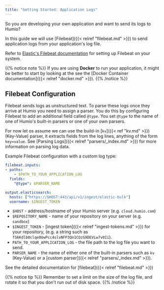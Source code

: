 ```yaml
---
title: "Getting Started: Application Logs"
---
```


So you are developing your own application and want to send its logs
to Humio?

In this guide we will use [Filebeat]({{< relref "filebeat.md" >}}) to send
application logs from your application's log file.

Refer to [Elastic's Filebeat documentation](https://www.elastic.co/guide/en/beats/filebeat/current/filebeat-installation.html) for setting up Filebeat on your system.

{{% notice note %}}
If you are using __Docker__ to run your application, it might be better to start by looking at the see the
[Docker Container documentation]({{< relref "docker.md" >}}).
{{% /notice %}}


## Filebeat Configuration

Filebeat sends logs as unstructured text. To parse these logs once they arrive at Humio you need
to assign a parser. You do this by configuring Filebeat to add an additional field called `@type`.
You set `@type` to the name of one of Humio's built-in parsers or one of your own parsers.

For now let os assume we can use the build-in [`kv`]({{< ref "kv.md" >}}) (Key-Value) parser, it extracts fields
from the log lines, anything of the form `key=value`.
See [Parsing Logs]({{< relref "parsers/_index.md" >}}) for more information on parsing log data.

Example Filebeat configuration with a custom log type:

```yaml
filebeat.inputs:
- paths:
    - $PATH_TO_YOUR_APPLICATION_LOG
  fields:
    "@type": $PARSER_NAME

output.elasticsearch:
  hosts: ["https://$HOST:443/api/v1/ingest/elastic-bulk"]
  username: $INGEST_TOKEN
```

* `$HOST` - address/hostname of your Humio server (e.g. `cloud.humio.com`)
* `$REPOSITORY_NAME` - name of your repository on your server (e.g. `sandbox`)
* `$INGEST_TOKEN` - [ingest token]({{< relref "ingest-tokens.md" >}}) for your repository, (e.g. a string such as `fS6Kdlb0clqe0UwPcc4slvNFP3Qn1COzG9DEVLw7v0Ii`).
* `PATH_TO_YOUR_APPLICATION_LOG` - the file path to the log file you want to send.
* `PARSER_NAME` - the name of either one of the built-in parsers such as `kv` (Key-Value) or a [custom parser]({{< relref "parsers/_index.md" >}}).

See the detailed documentation for [filebeat]({{< relref "filebeat.md" >}})

{{% notice tip %}}
Remember to set a limit on the size of the log file, and rotate it so that
you don't run out of disk space.
{{% /notice %}}
